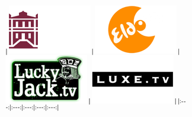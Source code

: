 | ![](https://raw.githubusercontent.com/RevGear/logo/master/Countries/LU/Chamber-TV.png) | ![](https://raw.githubusercontent.com/RevGear/logo/master/Countries/LU/Eldo-TV.png) | ![](https://raw.githubusercontent.com/RevGear/logo/master/Countries/LU/Lucky-Jack.png) | ![](https://raw.githubusercontent.com/RevGear/logo/master/Countries/LU/Luxe-TV.png)  | 
|:---:|:---:|:---:|:---:|:---:| 
